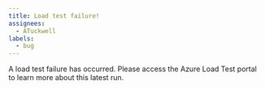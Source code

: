 ```yaml
---
title: Load test failure!
assignees:
  - ATuckwell
labels:
  - bug
---
```

A load test failure has occurred. Please access the Azure Load Test portal to learn more about this latest run.
